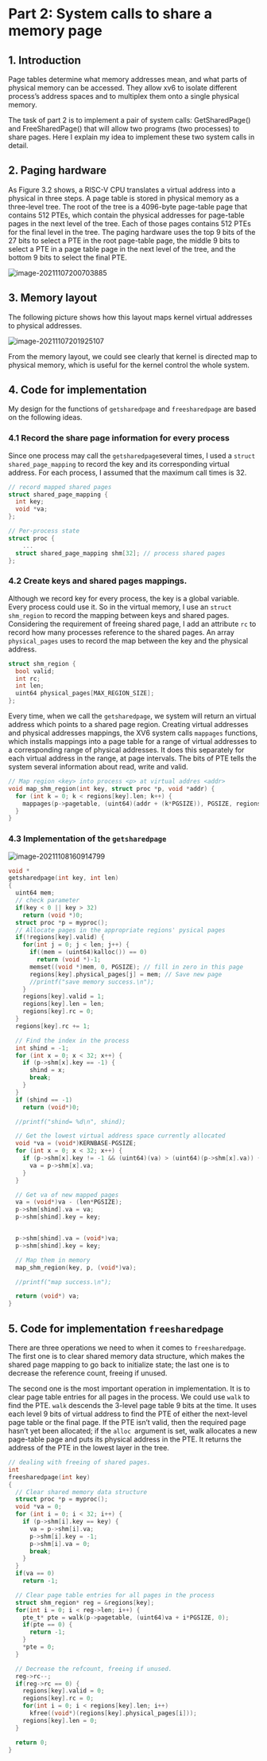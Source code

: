 # Part 2: System calls to share a memory page

## 1. Introduction

Page tables determine what memory addresses mean, and what parts of physical memory can be accessed. They allow xv6 to isolate different process’s address spaces and to multiplex them onto a single physical memory. 

The task of part 2 is to implement a pair of system calls: GetSharedPage() and FreeSharedPage() that will allow two programs (two processes) to share pages.  Here I explain my idea to implement these two system calls in detail. 

## 2. Paging hardware

As Figure 3.2 shows, a RISC-V CPU translates a virtual address into a physical in three steps. A page table is stored in physical memory as a three-level tree. The root of the tree is a 4096-byte page-table page that contains 512 PTEs, which contain the physical addresses for page-table pages in the next level of the tree. Each of those pages contains 512 PTEs for the final level in the tree. The paging hardware uses the top 9 bits of the 27 bits to select a PTE in the root page-table page, the middle 9 bits to select a PTE in a page table page in the next level of the tree, and the bottom 9 bits to select the final PTE. 

![image-20211107200703885](/home/xue/.config/Typora/typora-user-images/image-20211107200703885.png)

## 3. Memory layout

The following picture shows how this layout maps kernel virtual addresses to physical addresses.

![image-20211107201925107](/home/xue/.config/Typora/typora-user-images/image-20211107201925107.png)

From the memory layout, we could see clearly that kernel is directed map to physical memory, which is useful for the kernel control the whole system.

## 4. Code for implementation

My design for the functions of `getsharedpage` and `freesharedpage` are based on the following ideas.

### 4.1 Record the share page information for every process

Since one process may call the `getsharedpage`several times, I used a `struct shared_page_mapping` to record the key and its corresponding virtual address.  For each process, I assumed that the maximum call times is 32.  

```c
// record mapped shared pages
struct shared_page_mapping {
  int key;
  void *va;
};

// Per-process state
struct proc {
    ...
  struct shared_page_mapping shm[32]; // process shared pages
};
```

### 4.2  Create keys and shared pages mappings.

Although we record key for every process, the key is a global variable. Every process could use it. So in the virtual memory, I use an `struct shm_region` to record the mapping between keys and shared pages. Considering the requirement of freeing shared page, I add an attribute `rc` to record how many processes reference to the shared pages.  An array `physical_pages` uses to record the map between the key and the physical address. 

```c
struct shm_region {
  bool valid;
  int rc;
  int len;
  uint64 physical_pages[MAX_REGION_SIZE];
};
```

Every time, when we call the `getsharedpage`, we system will return an virtual address which points to a shared page region.  Creating virtual addresses and physical addresses mappings, the XV6 system calls `mappages` functions, which installs mappings into a page table for a range of virtual addresses to a corresponding range of physical addresses. It does this separately for each virtual address in the range, at page intervals. The bits of PTE tells the system several information about read, write and valid. 

```c
// Map region <key> into process <p> at virtual addres <addr>
void map_shm_region(int key, struct proc *p, void *addr) {
  for (int k = 0; k < regions[key].len; k++) {
    mappages(p->pagetable, (uint64)(addr + (k*PGSIZE)), PGSIZE, regions[key].physical_pages[k], PTE_V|PTE_W|PTE_U|PTE_R);
  }
}
```

### 4.3 Implementation of the `getsharedpage`

![image-20211108160914799](/home/xue/.config/Typora/typora-user-images/image-20211108160914799.png)

```c
void *
getsharedpage(int key, int len)
{
  uint64 mem;
  // check parameter
  if(key < 0 || key > 32)
    return (void *)0;
  struct proc *p = myproc();
  // Allocate pages in the appropriate regions' pysical pages
  if(!regions[key].valid) {
    for(int j = 0; j < len; j++) {
      if((mem = (uint64)kalloc()) == 0)
        return (void *)-1;
      memset((void *)mem, 0, PGSIZE); // fill in zero in this page
      regions[key].physical_pages[j] = mem; // Save new page
      //printf("save memory success.\n");
    }
    regions[key].valid = 1;
    regions[key].len = len;
    regions[key].rc = 0;
  }
  regions[key].rc += 1;

  // Find the index in the process
  int shind = -1;
  for (int x = 0; x < 32; x++) {
    if (p->shm[x].key == -1) {
      shind = x;
      break;
    }
  }
  if (shind == -1)
    return (void*)0;

  //printf("shind= %d\n", shind);

  // Get the lowest virtual address space currently allocated
  void *va = (void*)KERNBASE-PGSIZE;
  for (int x = 0; x < 32; x++) {
    if (p->shm[x].key != -1 && (uint64)(va) > (uint64)(p->shm[x].va)) {
      va = p->shm[x].va;
    }
  }

  // Get va of new mapped pages
  va = (void*)va - (len*PGSIZE);
  p->shm[shind].va = va;
  p->shm[shind].key = key;


  p->shm[shind].va = (void*)va;
  p->shm[shind].key = key;

  // Map them in memory
  map_shm_region(key, p, (void*)va);

  //printf("map success.\n");

  return (void*) va;
}
```

## 5. Code for implementation `freesharedpage`

There are three operations we need to when it comes to `freesharedpage`. The first one is to clear shared memory data structure, which makes the shared page mapping to go back to initialize state; the last one is to decrease the reference count, freeing if unused. 

The second one is the most important operation in implementation. It is to clear page table entries for all pages in the process. We could use `walk` to find the PTE. `walk` descends the 3-level page table 9 bits at the time. It uses each level 9 bits of virtual address to find the PTE of either the next-level page table or the final page. If the PTE isn’t valid, then the required page hasn’t yet been allocated; if the `alloc `argument is set, walk allocates a new page-table page and puts its physical address in the PTE. It returns the address of the PTE in the lowest layer in the tree.

```c
// dealing with freeing of shared pages.
int
freesharedpage(int key)
{
  // Clear shared memory data structure
  struct proc *p = myproc();
  void *va = 0;
  for (int i = 0; i < 32; i++) {
    if (p->shm[i].key == key) {
      va = p->shm[i].va;
      p->shm[i].key = -1;
      p->shm[i].va = 0;
      break;
    }
  }
  if(va == 0)
    return -1;

  // Clear page table entries for all pages in the process
  struct shm_region* reg = &regions[key];
  for(int i = 0; i < reg->len; i++) {
    pte_t* pte = walk(p->pagetable, (uint64)va + i*PGSIZE, 0);
    if(pte == 0) {
      return -1;
    }
    *pte = 0;
  }

  // Decrease the refcount, freeing if unused.
  reg->rc--;
  if(reg->rc == 0) {
    regions[key].valid = 0;
    regions[key].rc = 0;
    for(int i = 0; i < regions[key].len; i++)
      kfree((void*)(regions[key].physical_pages[i]));
    regions[key].len = 0;
  }

  return 0;
}
```


